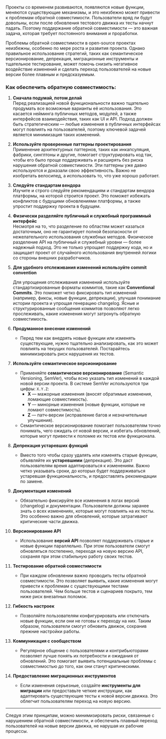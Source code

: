 Проекты со временем развиваются, появляются новые функции, меняются существующие механизмы, и это неизбежно может привести к проблемам обратной совместимости. Пользователи вряд ли будут довольны, если после обновления тестового движка их тесты начнут падать. Поэтому поддержание обратной совместимости — это важная задача, которая требует постоянного внимания и проработки.

Проблемы обратной совместимости в open-source проектах неизбежны, особенно по мере роста и развития проекта. Однако правильное использование стратегий, таких как семантическое версионирование, депрекация, миграционные инструменты и тщательное тестирование, может помочь снизить негативное воздействие изменений и сделать переход пользователей на новые версии более плавным и предсказуемым.

### Как обеспечить обратную совместимость:

1. **Сначала подумай, потом делай**  
    Перед реализацией новой функциональности важно тщательно продумать все возможные варианты её использования. Это касается нейминга публичных методов, модулей, а также интерфейсов взаимодействия, таких как UI и API. Подход должен быть стратегическим — любые изменения в публичных интерфейсах могут повлиять на пользователей, поэтому ключевой задачей является минимизация таких изменений.
    
2. **Используйте проверенные паттерны проектирования**  
    Применение архитектурных паттернов, таких как инкапсуляция, фабрики, синглтоны и другие, помогает структурировать код так, чтобы его было проще поддерживать и расширять без риска нарушения обратной совместимости. Эти паттерны уже давно используются и доказали свою эффективность. Важно не изобретать велосипед, а использовать то, что уже хорошо работает.
    
3. **Следуйте стандартам вендора**  
    Изучите и строго следуйте рекомендациям и стандартам вендора платформы, на которой строится проект. Это поможет избежать конфликтов с будущими обновлениями платформы, а также упростит поддержку проекта в будущем.
    
4. **Физически разделяйте публичный и служебный программный интерфейс**  
    Несмотря на то, что разделение по областям может казаться достаточным, оно не гарантирует полной безопасности от нежелательного использования служебных методов. Физическое разделение API на публичный и служебный уровни — более надежный подход. Это не только упрощает поддержку кода, но и защищает проект от случайного использования внутренней логики со стороны внешних разработчиков.
5. **Для удобного отслеживания изменений используйте commit convention**

	Для упрощения отслеживания изменений используйте стандартизированные форматы коммитов, такие как **Conventional Commits**. Это поможет четко фиксировать тип изменений (например, фиксы, новые функции, депрекации), улучшая понимание истории проекта и упрощая генерацию changelog. Ясные и структурированные сообщения коммитов позволяют легко прослеживать, какие изменения могут затронуть обратную совместимость.
1. **Продуманное внесение изменений**
    - Перед тем как внедрять новые функции или изменять существующие, нужно тщательно анализировать, как это может повлиять на текущих пользователей. Постарайтесь минимизировать риск нарушения их тестов.
2. **Используйте семантическое версионирование**

	- Применяйте **семантическое версионирование** (Semantic Versioning, SemVer), чтобы ясно указать тип изменений в каждой новой версии проекта. В системе SemVer используются три цифры: `X.Y.Z`:
	    - **X** — мажорные изменения (вносят обратимые изменения, ломающие совместимость).
	    - **Y** — минорные изменения (новые функции, которые не ломают совместимость).
	    - **Z** — патч-версии (исправление багов и незначительные улучшения).
	- Семантическое версионирование помогает пользователям точно понимать, чего ожидать от новой версии, и избегать обновлений, которые могут привести к поломке их тестов или функционала.
1. **Депрекация устаревших функций**
    
    - Вместо того чтобы сразу удалять или изменять старые функции, объявляйте их **устаревшими** (депрекация). Это даст пользователям время адаптироваться к изменениям. Важно четко указывать сроки, до которых будет поддерживаться устаревшая функциональность, и предоставлять рекомендации по замене.
3. **Документация изменений**
    
    - Обязательно фиксируйте все изменения в логах версий (changelog) и документации. Пользователи должны заранее знать о всех изменениях, которые могут повлиять на их тесты. Это особенно важно для обновлений, которые затрагивают критические части движка.
4. **Версионирование API**
    
    - Использование **версий API** позволяет поддерживать старые и новые функции параллельно. При этом пользователи смогут обновляться постепенно, переходя на новую версию API, сохраняя при этом стабильную работу своих тестов.
5. **Тестирование обратной совместимости**
    
    - При каждом обновлении важно проводить тесты обратной совместимости. Это позволяет выявить, какие изменения могут привести к проблемам с существующими тестами пользователей. Чем больше тестов и сценариев покрыто, тем ниже риск внезапных поломок.
6. **Гибкость настроек**
    
    - Позволяйте пользователям конфигурировать или отключать новые функции, если они не готовы к переходу на них. Таким образом, пользователи смогут обновить движок, сохранив прежние настройки работы.
7. **Коммуникация с сообществом**
    
    - Регулярное общение с пользователями и контрибьюторами позволяет лучше понять их потребности и ожидания от обновлений. Это помогает выявить потенциальные проблемы с совместимостью до того, как они станут критическими.
8. **Предоставление миграционных инструментов**
    
    - Если изменения серьезные, создайте **инструменты для миграции** или предоставьте четкие инструкции, как адаптировать существующие тесты к новой версии движка. Это облегчит пользователям переход на новую версию.

---

Следуя этим принципам, можно минимизировать риски, связанные с нарушением обратной совместимости, и обеспечить плавный переход пользователей на новые версии движка, не нарушая их рабочие процессы.

